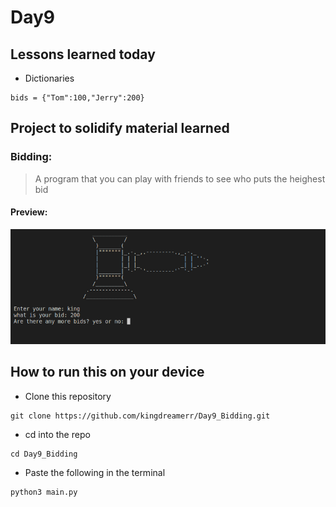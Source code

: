 # Day9

## Lessons learned today

- Dictionaries
```
bids = {"Tom":100,"Jerry":200}
```

## Project to solidify material learned 

### Bidding:
> A program that you can play with friends to see who puts the heighest bid

#### Preview:

![bidding](./bids.png)

## How to run this on your device

- Clone this repository
```
git clone https://github.com/kingdreamerr/Day9_Bidding.git
```
- cd into the repo
```
cd Day9_Bidding
```

- Paste the following in the terminal 
```
python3 main.py
```